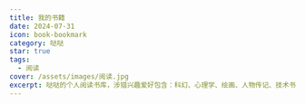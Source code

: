 ```yaml
---
title: 我的书籍
date: 2024-07-31
icon: book-bookmark
category: 哒哒
star: true
tags:
  - 阅读
cover: /assets/images/阅读.jpg
excerpt: 哒哒的个人阅读书库，涉猎兴趣爱好包含：科幻、心理学、绘画、人物传记、技术书籍、漫画、经典文学以及历史等。
---
```


<BookCard arr='[
    {"title": "星际穿越", "url": "https://weread.qq.com/web/reader/13f329c0599ed013ff80b18", "desc": "一本关于同名电影的大师级科普", "img": "/book/星际穿越.jpg", "author": " 基普·索恩"},
    {"title": "三体", "url": "https://weread.qq.com/web/reader/ce032b305a9bc1ce0b0dd2a", "desc": "给岁月以文明，而不是给文明以岁月", "img": "/book/三体.jpg", "author": "刘慈欣"},
    {"title": "认知觉醒", "url": "https://weread.qq.com/web/reader/6a732ce07201202c6a7b30a", "desc": "这是一部可以穿透时间的个人成长方法论。", "img": "/book/认知觉醒.jpg", "author": "周岭"},
    {"title": "精英的傲慢", "url": "https://weread.qq.com/web/reader/5d1320e072744bdc5d154db", "desc": "在《精英的傲慢》中重新思考教育的目的、工作的价值与成功的定义，是每一个社会和个体都需要经历的思辨", "img": "/book/精英的傲慢.jpg", "author": "迈克尔·桑德尔"},
    {"title": "少年抑郁症", "url": "https://weread.qq.com/web/reader/50a32cb0813ab6b8fg01270c", "desc": "本书为您补上中国家庭始终欠缺的一堂心理养育课。", "img": "/book/少年抑郁症.jpg", "author": " 于宏华"},
    {"title": "邓小平时代", "url": "https://weread.qq.com/web/reader/00f325d05a490000f72bda9", "desc": "邓小平深刻影响了中国历史和世界历史的走向，也改变了每一当代中国人的命运。", "img": "/book/邓小平时代.jpg", "author": "傅高义"},
    {"title": "奥本海默", "url": "https://weread.qq.com/web/reader/e1232d40813ab81a5g011c9a", "desc": "不但是一部充满历史感的人物传记，而且对于我们理解当下以及未来的选择都会具有重要的启示。", "img": "/book/奥本海默.jpg", "author": " 凯·伯德"},
    {"title": "哈利·波特", "url": "https://weread.qq.com/web/reader/88a322005cba2388ae991a5", "desc": "很久很久以前，遇到一个故事，故事里的男孩有个闪电形的伤疤。后来男孩长大了，我们也长大了。后来故事结局了，我们也快要忘记最初最初的那些感动了。", "img": "/book/哈利波特.jpg", "author": "J.K.罗琳"},
    {"title": "不拘一格", "url": "https://weread.qq.com/web/reader/04d32ae0721b9f6004dff5c", "desc": "网飞的自由与责任工作法。", "img": "/book/不拘一格.jpg", "author": "里德·哈斯廷斯"}
]'></BookCard>
